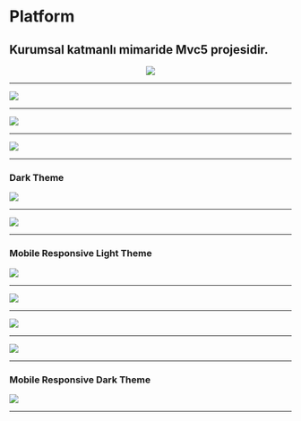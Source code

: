 <style>
img{
  width=300px;
  }
</style>
# Platform
<h2>Kurumsal katmanlı mimaride Mvc5 projesidir.</h2>
<p align="center">
  <img src="https://github.com/ufukgulec/Platform/blob/master/AppImages/desktop-login-page.png">
  <hr/>
  <img src="https://github.com/ufukgulec/Platform/blob/master/AppImages/desktop-light-home.png?raw=true">
  <hr/>
  <img src="https://github.com/ufukgulec/Platform/blob/master/AppImages/desktop-modal-post.png?raw=true">
  <hr/>
  <img src="https://github.com/ufukgulec/Platform/blob/master/AppImages/desktop-light-tag.png?raw=true">
  <hr/>
  <h3>Dark Theme</h3>
  <img src="https://github.com/ufukgulec/Platform/blob/master/AppImages/desktop-dark-home.png?raw=true">
  <hr/>
  <img src="https://github.com/ufukgulec/Platform/blob/master/AppImages/desktop-dark-tag.png?raw=true">
  <hr/>
  <h3>Mobile Responsive Light Theme</h3>
  <img src="https://github.com/ufukgulec/Platform/blob/master/AppImages/mobil-light-home.png?raw=true">
  <hr/>
  <img src="https://github.com/ufukgulec/Platform/blob/master/AppImages/mobil-modal-post.png?raw=true">
  <hr/>
  <img src="https://github.com/ufukgulec/Platform/blob/master/AppImages/mobil-tag-index.png?raw=true">
  <hr/>
  <img src="https://github.com/ufukgulec/Platform/blob/master/AppImages/mobil-entry-detail.png?raw=true">
  <hr/>
  <h3>Mobile Responsive Dark Theme</h3>
  <img src="https://github.com/ufukgulec/Platform/blob/master/AppImages/mobil-dark-home.png?raw=true">
  <hr/>
</p>
